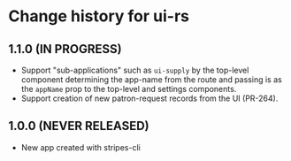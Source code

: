 # Change history for ui-rs

## 1.1.0 (IN PROGRESS)

* Support "sub-applications" such as `ui-supply` by the top-level component determining the app-name from the route and passing is as the `appName` prop to the top-level and settings components.
* Support creation of new patron-request records from the UI (PR-264).

## 1.0.0 (NEVER RELEASED)

* New app created with stripes-cli
